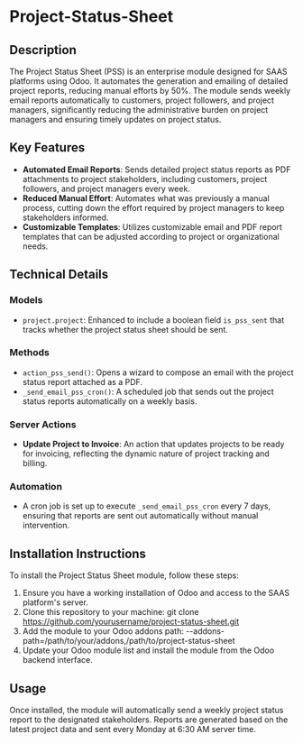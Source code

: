 # Project-Status-Sheet

## Description
The Project Status Sheet (PSS) is an enterprise module designed for SAAS platforms using Odoo. It automates the generation and emailing of detailed project reports, reducing manual efforts by 50%. The module sends weekly email reports automatically to customers, project followers, and project managers, significantly reducing the administrative burden on project managers and ensuring timely updates on project status.

## Key Features
- **Automated Email Reports**: Sends detailed project status reports as PDF attachments to project stakeholders, including customers, project followers, and project managers every week.
- **Reduced Manual Effort**: Automates what was previously a manual process, cutting down the effort required by project managers to keep stakeholders informed.
- **Customizable Templates**: Utilizes customizable email and PDF report templates that can be adjusted according to project or organizational needs.

## Technical Details
### Models
- `project.project`: Enhanced to include a boolean field `is_pss_sent` that tracks whether the project status sheet should be sent.

### Methods
- `action_pss_send()`: Opens a wizard to compose an email with the project status report attached as a PDF.
- `_send_email_pss_cron()`: A scheduled job that sends out the project status reports automatically on a weekly basis.

### Server Actions
- **Update Project to Invoice**: An action that updates projects to be ready for invoicing, reflecting the dynamic nature of project tracking and billing.

### Automation
- A cron job is set up to execute `_send_email_pss_cron` every 7 days, ensuring that reports are sent out automatically without manual intervention.

## Installation Instructions
To install the Project Status Sheet module, follow these steps:

1. Ensure you have a working installation of Odoo and access to the SAAS platform's server.
2. Clone this repository to your machine:
git clone https://github.com/yourusername/project-status-sheet.git
3. Add the module to your Odoo addons path:
--addons-path=/path/to/your/addons,/path/to/project-status-sheet
4. Update your Odoo module list and install the module from the Odoo backend interface.

## Usage
Once installed, the module will automatically send a weekly project status report to the designated stakeholders. Reports are generated based on the latest project data and sent every Monday at 6:30 AM server time.


